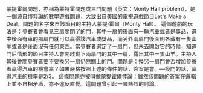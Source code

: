 蒙提霍爾問題，亦稱為蒙特霍問題或三門問題（英文：Monty Hall problem），是一個源自博弈論的數學遊戲問題，大致出自美國的電視遊戲節目Let's Make a Deal。問題的名字來自該節目的主持人蒙提·霍爾（Monty Hall）。
這個遊戲的玩法是：參賽者會看見三扇關閉了的門，其中一扇的後面有一輛汽車或者是獎品，選中後面有車的那扇門就可以贏得該汽車或獎品，而另外兩扇門後面則各藏有一隻山羊或者是後面沒有任何東西。當參賽者選定了一扇門，但未去開啟它的時候，知道門后情形的節目主持人會開啟剩下兩扇門的其中一扇，露出其中一隻山羊。主持人其後會問參賽者要不要換另一扇仍然關上的門。問題是：換另一扇門會否增加參賽者贏得汽車的機會率？如果嚴格按照上述的條件的話，答案是會。—換門的話，贏得汽車的機率是2/3。
這條問題亦被叫做蒙提霍爾悖論：雖然該問題的答案在邏輯上並不自相矛盾，亦不違反直覺。這問題曾引起一陣熱烈的討論。

